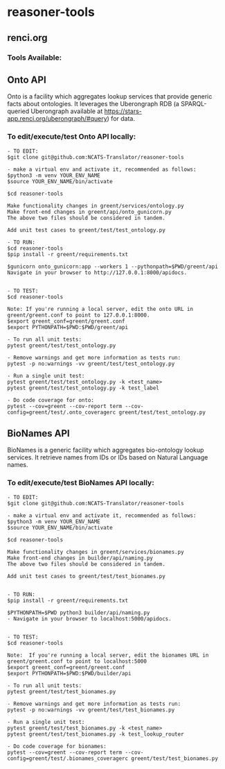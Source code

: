 # reasoner-tools
## renci.org

### Tools Available:

## Onto API
Onto is a facility which aggregates lookup services that provide generic facts about ontologies. It leverages the Uberongraph RDB (a SPARQL-queried Uberongraph available at https://stars-app.renci.org/uberongraph/#query) for data.

### To edit/execute/test Onto API locally:

```
- TO EDIT:
$git clone git@github.com:NCATS-Translator/reasoner-tools

- make a virtual env and activate it, recommended as follows:
$python3 -m venv YOUR_ENV_NAME
$source YOUR_ENV_NAME/bin/activate

$cd reasoner-tools

Make functionality changes in greent/services/ontology.py
Make front-end changes in greent/api/onto_gunicorn.py
The above two files should be considered in tandem.

Add unit test cases to greent/test/test_ontology.py

- TO RUN:
$cd reasoner-tools
$pip install -r greent/requirements.txt

$gunicorn onto_gunicorn:app --workers 1 --pythonpath=$PWD/greent/api
Navigate in your browser to http://127.0.0.1:8000/apidocs.


- TO TEST:
$cd reasoner-tools

Note: If you're running a local server, edit the onto URL in greent/greent.conf to point to 127.0.0.1:8000.
$export greent_conf=greent/greent.conf
$export PYTHONPATH=$PWD:$PWD/greent/api

- To run all unit tests:
pytest greent/test/test_ontology.py
    
- Remove warnings and get more information as tests run:
pytest -p no:warnings -vv greent/test/test_ontology.py
    
- Run a single unit test:
pytest greent/test/test_ontology.py -k <test_name>
pytest greent/test/test_ontology.py -k test_label

- Do code coverage for onto:
pytest --cov=greent --cov-report term --cov-config=greent/test/.onto_coveragerc greent/test/test_ontology.py

```

## BioNames API
BioNames is a generic facility which aggregates bio-ontology lookup services.  It retrieve names from IDs or IDs based on Natural Language names.
### To edit/execute/test BioNames API locally:

```
- TO EDIT:
$git clone git@github.com:NCATS-Translator/reasoner-tools

- make a virtual env and activate it, recommended as follows:
$python3 -m venv YOUR_ENV_NAME
$source YOUR_ENV_NAME/bin/activate

$cd reasoner-tools

Make functionality changes in greent/services/bionames.py
Make front-end changes in builder/api/naming.py
The above two files should be considered in tandem.

Add unit test cases to greent/test/test_bionames.py


- TO RUN:
$pip install -r greent/requirements.txt

$PYTHONPATH=$PWD python3 builder/api/naming.py
- Navigate in your browser to localhost:5000/apidocs.


- TO TEST:
$cd reasoner-tools

Note:  If you're running a local server, edit the bionames URL in greent/greent.conf to point to localhost:5000
$export greent_conf=greent/greent.conf
$export PYTHONPATH=$PWD:$PWD/builder/api
    
- To run all unit tests:
pytest greent/test/test_bionames.py
    
- Remove warnings and get more information as tests run:
pytest -p no:warnings -vv greent/test/test_bionames.py
    
- Run a single unit test:
pytest greent/test/test_bionames.py -k <test_name>
pytest greent/test/test_bionames.py -k test_lookup_router

- Do code coverage for bionames:
pytest --cov=greent --cov-report term --cov-config=greent/test/.bionames_coveragerc greent/test/test_bionames.py

```
